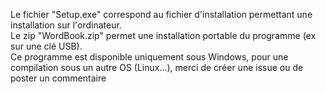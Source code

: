 Le fichier "Setup.exe" correspond au fichier d'installation permettant une installation sur l'ordinateur.<br/>
Le zip "WordBook.zip" permet une installation portable du programme (ex sur une clé USB).<br/>
Ce programme est disponible uniquement sous Windows, pour une compilation sous un autre OS (Linux...), merci de créer une issue ou de poster un commentaire
